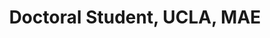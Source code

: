 ---
name: Fadi Rafeedi
title:  Doctoral Student, UCLA, MAE
image: /img/organizers/rafeedi_fadi.jpg
link: https://www.linkedin.com/in/fadirafidi/
---